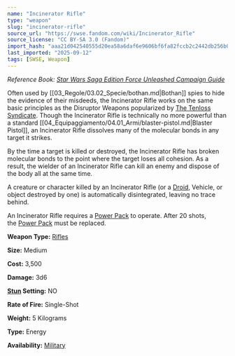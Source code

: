 ```yaml
---
name: "Incinerator Rifle"
type: "weapon"
slug: "incinerator-rifle"
source_url: "https://swse.fandom.com/wiki/Incinerator_Rifle"
source_license: "CC BY-SA 3.0 (Fandom)"
import_hash: "aaa21d042540555d20ea58a6daf6e9606bf6fa82fccb2c2442db256b051e1a78"
last_imported: "2025-09-12"
tags: [SWSE, Weapon]
---
```

*Reference Book: [Star Wars Saga Edition Force Unleashed Campaign Guide](https://swse.fandom.com/wiki/Star_Wars_Saga_Edition_Force_Unleashed_Campaign_Guide)*

Often used by [[03_Regole/03.02_Specie/bothan.md|Bothan]] spies to hide the evidence of their misdeeds, the Incinerator Rifle works on the same basic principles as the Disruptor Weapons popularized by [The Tenloss Syndicate](https://swse.fandom.com/wiki/The_Tenloss_Syndicate). Though the Incinerator Rifle is technically no more powerful than a standard [[04_Equipaggiamento/04.01_Armi/blaster-pistol.md|Blaster Pistol]], an Incinerator Rifle dissolves many of the molecular bonds in any target it strikes.

By the time a target is killed or destroyed, the Incinerator Rifle has broken molecular bonds to the point where the target loses all cohesion. As a result, the wielder of an Incinerator Rifle can kill an enemy and dispose of the body all at the same time.

A creature or character killed by an Incinerator Rifle (or a [Droid](https://swse.fandom.com/wiki/Droid), Vehicle, or object destroyed by one) is automatically disintegrated, leaving no trace behind.

An Incinerator Rifle requires a [Power Pack](https://swse.fandom.com/wiki/Power_Pack) to operate. After 20 shots, the [Power Pack](https://swse.fandom.com/wiki/Power_Pack) must be replaced.

**Weapon Type:** [Rifles](https://swse.fandom.com/wiki/Rifles)

**Size:** Medium

**Cost:** 3,500

**Damage:** 3d6

**[Stun](https://swse.fandom.com/wiki/Stun) Setting:** NO

**Rate of Fire:** Single-Shot

**Weight:** 5 Kilograms

**Type:** Energy

**Availability:** [Military](https://swse.fandom.com/wiki/Military)